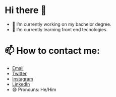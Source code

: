 # Hi there 👋


- 🔭 I’m currently working on my bachelor degree.
- 🌱 I’m currently learning front end tecnologies.

# 📫 How to contact me:
- [Email](mailto:kyokeneth@gmail.com)
- [Twitter](https://twitter.com/kyokeneth)
- [Instagram](https://www.instagram.com/kyokeneth)
- [LinkedIn](www.linkedin.com/in/kyokeneth)
- 😄 Pronouns: He/Him
